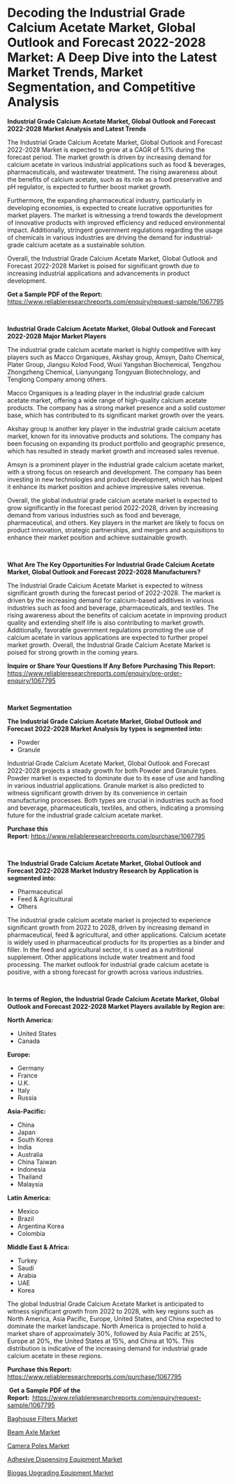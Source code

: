 <p><h1>Decoding the Industrial Grade Calcium Acetate Market, Global Outlook and Forecast 2022-2028 Market: A Deep Dive into the Latest Market Trends, Market Segmentation, and Competitive Analysis</h1></p><p><strong>Industrial Grade Calcium Acetate Market, Global Outlook and Forecast 2022-2028 Market Analysis and Latest Trends</strong></p>
<p><p>The Industrial Grade Calcium Acetate Market, Global Outlook and Forecast 2022-2028 Market is expected to grow at a CAGR of 5.1% during the forecast period. The market growth is driven by increasing demand for calcium acetate in various industrial applications such as food & beverages, pharmaceuticals, and wastewater treatment. The rising awareness about the benefits of calcium acetate, such as its role as a food preservative and pH regulator, is expected to further boost market growth.</p><p>Furthermore, the expanding pharmaceutical industry, particularly in developing economies, is expected to create lucrative opportunities for market players. The market is witnessing a trend towards the development of innovative products with improved efficiency and reduced environmental impact. Additionally, stringent government regulations regarding the usage of chemicals in various industries are driving the demand for industrial-grade calcium acetate as a sustainable solution.</p><p>Overall, the Industrial Grade Calcium Acetate Market, Global Outlook and Forecast 2022-2028 Market is poised for significant growth due to increasing industrial applications and advancements in product development.</p></p>
<p><strong>Get a Sample PDF of the Report:&nbsp;</strong> <a href="https://www.reliableresearchreports.com/enquiry/request-sample/1067795">https://www.reliableresearchreports.com/enquiry/request-sample/1067795</a></p>
<p>&nbsp;</p>
<p><strong>Industrial Grade Calcium Acetate Market, Global Outlook and Forecast 2022-2028 Major Market Players</strong></p>
<p><p>The industrial grade calcium acetate market is highly competitive with key players such as Macco Organiques, Akshay group, Amsyn, Daito Chemical, Plater Group, Jiangsu Kolod Food, Wuxi Yangshan Biochemical, Tengzhou Zhongzheng Chemical, Lianyungang Tongyuan Biotechnology, and Tenglong Company among others.</p><p>Macco Organiques is a leading player in the industrial grade calcium acetate market, offering a wide range of high-quality calcium acetate products. The company has a strong market presence and a solid customer base, which has contributed to its significant market growth over the years.</p><p>Akshay group is another key player in the industrial grade calcium acetate market, known for its innovative products and solutions. The company has been focusing on expanding its product portfolio and geographic presence, which has resulted in steady market growth and increased sales revenue.</p><p>Amsyn is a prominent player in the industrial grade calcium acetate market, with a strong focus on research and development. The company has been investing in new technologies and product development, which has helped it enhance its market position and achieve impressive sales revenue.</p><p>Overall, the global industrial grade calcium acetate market is expected to grow significantly in the forecast period 2022-2028, driven by increasing demand from various industries such as food and beverage, pharmaceutical, and others. Key players in the market are likely to focus on product innovation, strategic partnerships, and mergers and acquisitions to enhance their market position and achieve sustainable growth.</p></p>
<p>&nbsp;</p>
<p><strong>What Are The Key Opportunities For Industrial Grade Calcium Acetate Market, Global Outlook and Forecast 2022-2028 Manufacturers?</strong></p>
<p><p>The Industrial Grade Calcium Acetate Market is expected to witness significant growth during the forecast period of 2022-2028. The market is driven by the increasing demand for calcium-based additives in various industries such as food and beverage, pharmaceuticals, and textiles. The rising awareness about the benefits of calcium acetate in improving product quality and extending shelf life is also contributing to market growth. Additionally, favorable government regulations promoting the use of calcium acetate in various applications are expected to further propel market growth. Overall, the Industrial Grade Calcium Acetate Market is poised for strong growth in the coming years.</p></p>
<p><strong>Inquire or Share Your Questions If Any Before Purchasing This Report:</strong> <a href="https://www.reliableresearchreports.com/enquiry/pre-order-enquiry/1067795">https://www.reliableresearchreports.com/enquiry/pre-order-enquiry/1067795</a></p>
<p>&nbsp;</p>
<p><strong>Market Segmentation</strong></p>
<p><strong>The Industrial Grade Calcium Acetate Market, Global Outlook and Forecast 2022-2028 Market Analysis by types is segmented into:</strong></p>
<p><ul><li>Powder</li><li>Granule</li></ul></p>
<p><p>Industrial Grade Calcium Acetate Market, Global Outlook and Forecast 2022-2028 projects a steady growth for both Powder and Granule types. Powder market is expected to dominate due to its ease of use and handling in various industrial applications. Granule market is also predicted to witness significant growth driven by its convenience in certain manufacturing processes. Both types are crucial in industries such as food and beverage, pharmaceuticals, textiles, and others, indicating a promising future for the industrial grade calcium acetate market.</p></p>
<p><strong>Purchase this Report:&nbsp;</strong><a href="https://www.reliableresearchreports.com/purchase/1067795">https://www.reliableresearchreports.com/purchase/1067795</a></p>
<p>&nbsp;</p>
<p><strong>The Industrial Grade Calcium Acetate Market, Global Outlook and Forecast 2022-2028 Market Industry Research by Application is segmented into:</strong></p>
<p><ul><li>Pharmaceutical</li><li>Feed & Agricultural</li><li>Others</li></ul></p>
<p><p>The industrial grade calcium acetate market is projected to experience significant growth from 2022 to 2028, driven by increasing demand in pharmaceutical, feed & agricultural, and other applications. Calcium acetate is widely used in pharmaceutical products for its properties as a binder and filler. In the feed and agricultural sector, it is used as a nutritional supplement. Other applications include water treatment and food processing. The market outlook for industrial grade calcium acetate is positive, with a strong forecast for growth across various industries.</p></p>
<p>&nbsp;</p>
<p><strong>In terms of Region, the Industrial Grade Calcium Acetate Market, Global Outlook and Forecast 2022-2028 Market Players available by Region are:</strong></p>
<p>
    <p> <strong> North America: </strong>
        <ul>
            <li>United States</li>
            <li>Canada</li>
        </ul>
        </p> 
    <p> <strong> Europe: </strong>
        <ul>
            <li>Germany</li>
            <li>France</li>
            <li>U.K.</li>
            <li>Italy</li>
            <li>Russia</li>
        </ul>
        </p> 
    <p> <strong> Asia-Pacific: </strong>
        <ul>
            <li>China</li>
            <li>Japan</li>
            <li>South Korea</li>
            <li>India</li>
            <li>Australia</li>
            <li>China Taiwan</li>
            <li>Indonesia</li>
            <li>Thailand</li>
            <li>Malaysia</li>
        </ul>
        </p> 
    <p> <strong> Latin America: </strong>
        <ul>
            <li>Mexico</li>
            <li>Brazil</li>
            <li>Argentina Korea</li>
            <li>Colombia</li>
        </ul>
        </p> 
    <p> <strong> Middle East & Africa: </strong>
        <ul>
            <li>Turkey</li>
            <li>Saudi</li>
            <li>Arabia</li>
            <li>UAE</li>
            <li>Korea</li>
        </ul>
    </p>
    </p>
<p><p>The global Industrial Grade Calcium Acetate Market is anticipated to witness significant growth from 2022 to 2028, with key regions such as North America, Asia Pacific, Europe, United States, and China expected to dominate the market landscape. North America is projected to hold a market share of approximately 30%, followed by Asia Pacific at 25%, Europe at 20%, the United States at 15%, and China at 10%. This distribution is indicative of the increasing demand for industrial grade calcium acetate in these regions.</p></p>
<p><strong>Purchase this Report: </strong><a href="https://www.reliableresearchreports.com/purchase/1067795">https://www.reliableresearchreports.com/purchase/1067795</a></p>
<p>&nbsp;<strong>Get a Sample PDF of the Report:&nbsp;&nbsp;</strong><a href="https://www.reliableresearchreports.com/enquiry/request-sample/1067795">https://www.reliableresearchreports.com/enquiry/request-sample/1067795</a></p>
<p><strong></strong></p>
<p><p><a href="https://medium.com/@scanw41036/baghouse-filters-market-the-key-to-successful-business-strategy-forecast-till-2031-1ac1043ec620">Baghouse Filters Market</a></p><p><a href="https://medium.com/@kanew14036/beam-axle-market-analysis-and-sze-forecasted-for-period-from-2024-to-2031-463e7d4e0f1f">Beam Axle Market</a></p><p><a href="https://medium.com/@emiliomartelli542/camera-poles-market-research-report-its-history-and-forecast-2024-to-2031-d31fdfdf498b">Camera Poles Market</a></p><p><a href="https://medium.com/@kanew14036/adhesive-dispensing-equipment-market-insights-into-market-cagr-market-trends-and-growth-f7c944c72988">Adhesive Dispensing Equipment Market</a></p><p><a href="https://medium.com/@scanw41036/biogas-upgrading-equipment-market-competitive-analysis-market-trends-and-forecast-to-2031-b5800a4932c5">Biogas Upgrading Equipment Market</a></p></p>